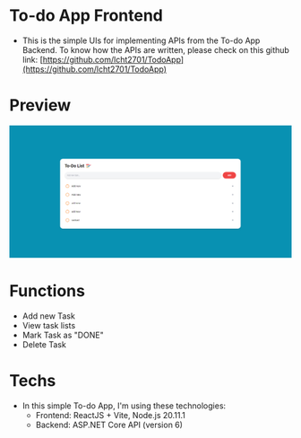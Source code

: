 # To-do App Frontend
- This is the simple UIs for implementing APIs from the To-do App Backend. To know how the APIs are written, please check on this github link: [https://github.com/lcht2701/TodoApp](https://github.com/lcht2701/TodoApp)

# Preview
![alt text](image.png)

# Functions
- Add new Task
- View task lists
- Mark Task as "DONE"
- Delete Task

# Techs
- In this simple To-do App, I'm using these technologies:
  - Frontend: ReactJS + Vite, Node.js 20.11.1
  - Backend: ASP.NET Core API (version 6)


